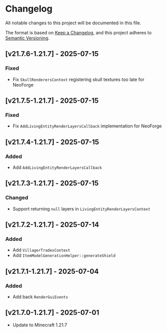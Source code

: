 # Changelog
All notable changes to this project will be documented in this file.

The format is based on [Keep a Changelog](https://keepachangelog.com/en/1.0.0/),
and this project adheres to [Semantic Versioning](https://semver.org/spec/v2.0.0.html).

## [v21.7.6-1.21.7] - 2025-07-15
### Fixed
- Fix `SkullRenderersContext` registering skull textures too late for NeoForge

## [v21.7.5-1.21.7] - 2025-07-15
### Fixed
- Fix `AddLivingEntityRenderLayersCallback` implementation for NeoForge

## [v21.7.4-1.21.7] - 2025-07-15
### Added
- Add `AddLivingEntityRenderLayersCallback`

## [v21.7.3-1.21.7] - 2025-07-15
### Changed
- Support returning `null` layers in `LivingEntityRenderLayersContext`

## [v21.7.2-1.21.7] - 2025-07-14
### Added
- Add `VillagerTradesContext`
- Add `ItemModelGenerationHelper::generateShield`

## [v21.7.1-1.21.7] - 2025-07-04
### Added
- Add back `RenderGuiEvents`

## [v21.7.0-1.21.7] - 2025-07-01
- Update to Minecraft 1.21.7
